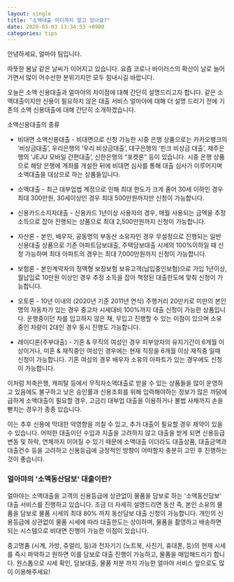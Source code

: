 ```yaml
---
layout: single
title: "소액대출 어디까지 알고 있나요?"
date: 2020-03-03 13:34:53 +0900
categories: tips
---
```

안녕하세요,
얼마야 팀입니다. 

​따뜻한 봄날 같은 날씨가 이어지고 있습니다. 
요즘 코로나 바이러스의 확산이 날로 늘어가면서 많이 어수선한 분위기지만 모두 힘내시길 바랍니다. 

​오늘은 소액 신용대출과 얼마야의 차이점에 대해 간단히 설명드리고자 합니다. 같은 소액대출이지만 신용이 필요하지 않은 대출 서비스 얼마야에 대해 더 설명 드리기 전에 기존의 소액 신용대출에 대해 간단히 소개하겠습니다. 

소액신용대출의 종류

* 비대면 소액신용대출 - 비대면으로 신청 가능한 시중 은행 상품으로는 카카오뱅크의 ‘비상금대출’, 우리은행의 ‘우리 비상금대출’, 대구은행의 ‘핀크 비상금 대출’, 제주은행의 ‘JEJU 모바일 간편대출’, 신한은행의 “포켓론” 등이 있습니다. 시중 은행 상품으로 해당 은행에 계좌를 개설한 뒤에 비대면 심사를 통해 대출 심사가 이루어지며 소액대출을 대상으로 하는 상품들입니다.  

* 소액대출 - 최근 대부업법 계정으로 인해 최대 한도가 크게 줄어 30세 이하인 경우 최대 300만원, 30세이상인 경우 최대 500만원까지만 신청이 가능합니다.

* 신용카드소지자대출 - 신용카드 1년이상 사용자의 경우, 매월 사용되는 금액을 추정 소득으로 잡아 진행되는 상품으로 최대 2,500만원까지 신청이 가능합니다.

* 자산론 - 본인, 배우자, 공동명의 부동산 소유자인 경우 무설정으로 진행되는 일반 신용대출 상품으로 기존 아파트담보대출, 주택담보대출 시세의 100%이하일 때 신청 가능하며 최대 아파트의 경우는 최대 7,000만원까지 신청이 가능합니다.

* 보험론 - 본인계약자의 정액형 보장보험 보유고객(납입중인보험)으로 가입 1년이상, 월납입료 10만원 이상인 경우 추정 소득을 잡아 책정된 대출한도에 맞춰 신청이 가능합니다. 

* 오토론 - 10년 이내의 (2020년 기준 2011년 연식) 주행거리 20만키로 미만의 본인 명의 자동차가 있는 경우 중고차 시세대비 100%까지 대출 신청이 가능한 상품입니다. 운행중이던 차를 입고하지 않은 채, 무입고 진행할 수 있는 이점이 있으며 소유중인 차량이 2대인 경우 동시 진행도 가능합니다. 

* 레이디론(주부대출) - 기혼 & 무직의 여성인 경우 피부양자의 유지기간이 6개월 이상이거나, 미혼 & 재직중인 여성인 경우에는 현재 직장을 6개월 이상 재직중 일때 신청이 가능합니다. 기혼 여성의 경우 배우자 소유의 아파트가 있는 경우에도 신청이 가능합니다. 

이처럼 저축은행, 캐피탈 등에서 무직자소액대출로 받을 수 있는 상품들을 많이 운영하고 있음에도 불구하고 낮은 승인률과 신용조회를 위해 입력해야하는 정보가 많은 까닭에 급하게 소액대출이 필요할 경우, 고금리 대부업 대출을 이용하거나 불법 사채까지 손을 뻗치는 경우가 종종 있습니다. 

이는 추후 신용에 막대한 악영향을 끼칠 수 있고, 추가 대출이 필요할 경우 제약이 있을 수 있습니다. 어떠한 대출이던 수입과 지출을 고려하지 않고 대출을 받게 되면 신용등급 변동 및 하락, 연체까지 이어질 수 있기 때문에 소액대출 이더라도 대출상품, 대출금액과 대출건수 등을 고려하고 신용등급에 긍정적인 방향이 어떠할지 충분히 고민 후 진행하는 것이 좋습니다. 

### 얼아먀의 '소액동산담보' 대출이란?

​얼마야는 소액대출을 고객의 신용등급에 상관없이 물품을 담보로 하는 '소액동산담보' 대출 서비스를 진행하고 있습니다. 조금 더 자세히 설명드리면 동산 즉, 본인 소유의 물품을 담보로 물품 시세의 최대 80% 까지 동산담보 대출 신청이 가능합니다. 개인의 신용등급에 상관없이 물품 시세에 따라 대출한도는 상이하며, 물품을 촬영하고 배송하면 되는 시스템으로 비대면 진행이 가능한 이점이 있습니다.  

​중고명품 (시계, 가방, 쥬얼리, 등)과 전자기기 (노트북, 사진기, 휴대폰, 등)의 현재 시세를 즉시 파악하고 원하면 이를 담보로 대출 진행이 가능하고, 물품을 매입해드리기 합니다. 원스톱으로 시세 확인, 담보대출, 물품 처분 까지 가능한 얼마야 서비스 앞으로도 많이 이용해주세요!